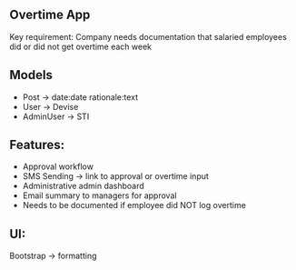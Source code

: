 ## Overtime App

Key requirement: Company needs documentation that salaried employees did or did not get overtime each week

## Models
- Post -> date:date rationale:text
- User -> Devise
- AdminUser -> STI

## Features:
- Approval workflow
- SMS Sending -> link to approval or overtime input
- Administrative admin dashboard
- Email summary to managers for approval
- Needs to be documented if employee did NOT log overtime

## UI:
Bootstrap -> formatting